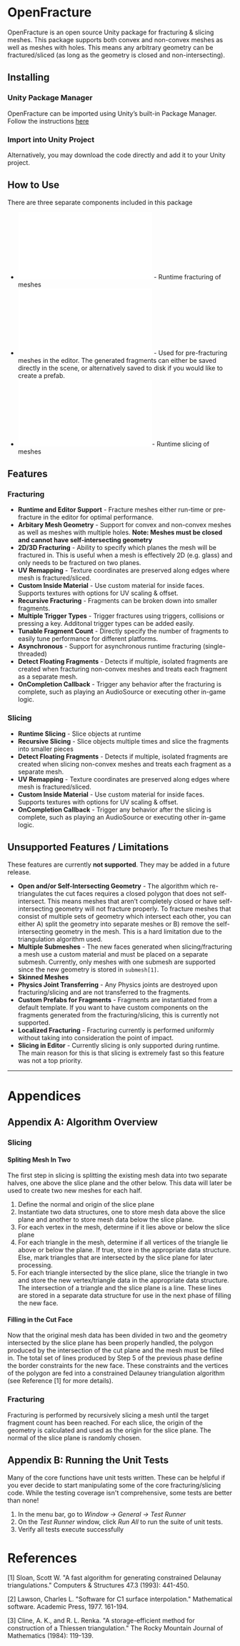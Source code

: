 # OpenFracture

OpenFracture is an open source Unity package for fracturing & slicing meshes. This package supports both convex and non-convex meshes as well as meshes with holes. This means any arbitrary geometry can be fractured/sliced (as long as the geometry is closed and non-intersecting).

## Installing

### Unity Package Manager

OpenFracture can be imported using Unity’s built-in Package Manager. Follow the instructions [here](https://docs.unity3d.com/Manual/upm-ui-giturl.html)

### Import into Unity Project

Alternatively, you may download the code directly and add it to your Unity project.

## How to Use

There are three separate components included in this package

- ![Fracture](/Documentation~/Fracture.md) - Runtime fracturing of meshes
- ![Prefracture](/Documentation~/Prefracture.md) - Used for pre-fracturing meshes in the editor. The generated fragments can either be saved directly in the scene, or alternatively saved to disk if you would like to create a prefab.
- ![Slice](/Documentation~/Slice.md)- Runtime slicing of meshes

## Features

### Fracturing
- **Runtime and Editor Support** - Fracture meshes either run-time or pre-fracture in the editor for optimal performance.
- **Arbitary Mesh Geometry** - Support for convex and non-convex meshes as well as meshes with multiple holes. **Note: Meshes must be closed and cannot have self-intersecting geometry**
- **2D/3D Fracturing** - Ability to specify which planes the mesh will be fractured in. This is useful when a mesh is effectively 2D (e.g. glass) and only needs to be fractured on two planes.
- **UV Remapping** - Texture coordinates are preserved along edges where mesh is fractured/sliced.
- **Custom Inside Material** - Use custom material for inside faces. Supports textures with options for UV scaling & offset.
- **Recursive Fracturing** - Fragments can be broken down into smaller fragments.
- **Multiple Trigger Types** - Trigger fractures using triggers, collisions or pressing a key. Additonal trigger types can be added easily.
- **Tunable Fragment Count** - Directly specify the number of fragments to easily tune performance for different platforms.
- **Asynchronous** - Support for asynchronous runtime fracturing (single-threaded)
- **Detect Floating Fragments** - Detects if multiple, isolated fragments are created when fracturing non-convex meshes and treats each fragment as a separate mesh.
- **OnCompletion Callback** - Trigger any behavior after the fracturing is complete, such as playing an AudioSource or executing other in-game logic.

### Slicing
- **Runtime Slicing** - Slice objects at runtime
- **Recursive Slicing** - Slice objects multiple times and slice the fragments into smaller pieces
- **Detect Floating Fragments** - Detects if multiple, isolated fragments are created when slicing non-convex meshes and treats each fragment as a separate mesh.
- **UV Remapping** - Texture coordinates are preserved along edges where mesh is fractured/sliced.
- **Custom Inside Material** - Use custom material for inside faces. Supports textures with options for UV scaling & offset.
- **OnCompletion Callback** - Trigger any behavior after the slicing is complete, such as playing an AudioSource or executing other in-game logic.

## Unsupported Features / Limitations

These features are currently **not supported**. They may be added in a future release.

- **Open and/or Self-Intersecting Geometry** - The algorithm which re-triangulates the cut faces requires a closed polygon that does not self-intersect. This means meshes that aren’t completely closed or have self-intersecting geometry will not fracture properly. To fracture meshes that consist of multiple sets of geometry which intersect each other, you can either A) split the geometry into separate meshes or B) remove the self-intersecting geometry in the mesh. This is a hard limitation due to the triangulation algorithm used.
- **Multiple Submeshes** - The new faces generated when slicing/fracturing a mesh use a custom material and must be placed on a separate submesh. Currently, only meshes with one submesh are supported since the new geometry is stored in `submesh[1]`.
- **Skinned Meshes**
- **Physics Joint Transferring** - Any Physics joints are destroyed upon fracturing/slicing and are not transferred to the fragments.
- **Custom Prefabs for Fragments** - Fragments are instantiated from a default template. If you want to have custom components on the fragments generated from the fracturing/slicing, this is currently not supported.
- **Localized Fracturing** - Fracturing currently is performed uniformly without taking into consideration the point of impact.
- **Slicing in Editor** - Currently slicing is only supported during runtime. The main reason for this is that slicing is extremely fast so this feature was not a top priority.

---

# Appendices

## Appendix A: Algorithm Overview

### Slicing

#### Spliting Mesh In Two

The first step in slicing is splitting the existing mesh data into two separate halves, one above the slice plane and the other below. This data will later be used to create two new meshes for each half.

1. Define the normal and origin of the slice plane
2. Instantiate two data structures, one to store mesh data above the slice plane and another to store mesh data below the slice plane.
3. For each vertex in the mesh, determine if it lies above or below the slice plane
4. For each triangle in the mesh, determine if all vertices of the triangle lie above or below the plane. If true, store in the appropriate data structure. Else, mark triangles that are intersected by the slice plane for later processing.
5. For each triangle intersected by the slice plane, slice the triangle in two and store the new vertex/triangle data in the appropriate data structure. The intersection of a triangle and the slice plane is a line. These lines are stored in a separate data structure for use in the next phase of filling the new face.

#### Filling in the Cut Face

Now that the original mesh data has been divided in two and the geometry intersected by the slice plane has been properly handled, the polygon produced by the intersection of the cut plane and the mesh must be filled in. The total set of lines produced by Step 5 of the previous phase define the border constraints for the new face. These constraints and the vertices of the polygon are fed into a constrained Delauney triangulation algorithm (see Reference [1] for more details). 

### Fracturing

Fracturing is performed by recursively slicing a mesh until the target fragment count has been reached. For each slice, the origin of the geometry is calculated and used as the origin for the slice plane. The normal of the slice plane is randomly chosen.

## Appendix B: Running the Unit Tests

Many of the core functions have unit tests written. These can be helpful if you ever decide to start manipulating some of the core fracturing/slicing code. While the testing coverage isn't comprehensive, some tests are better than none!

1. In the menu bar, go to _Window -> General -> Test Runner_
2. On the _Test Runner_ window, click _Run All_ to run the suite of unit tests.
3. Verify all tests execute successfully

# References

[1] Sloan, Scott W. "A fast algorithm for generating constrained Delaunay triangulations." Computers & Structures 47.3 (1993): 441-450.

[2] Lawson, Charles L. "Software for C1 surface interpolation." Mathematical software. Academic Press, 1977. 161-194.

[3] Cline, A. K., and R. L. Renka. "A storage-efficient method for construction of a Thiessen triangulation." The Rocky Mountain Journal of Mathematics (1984): 119-139.

